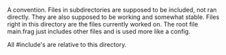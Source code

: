 A convention.
Files in subdirectories are supposed to be included, not ran directly. They are also supposed to be working and somewhat stable.
Files right in this directory are the files currently worked on. The root file main.frag just includes other files and is used more like a config.

All #include's are relative to this directory.
